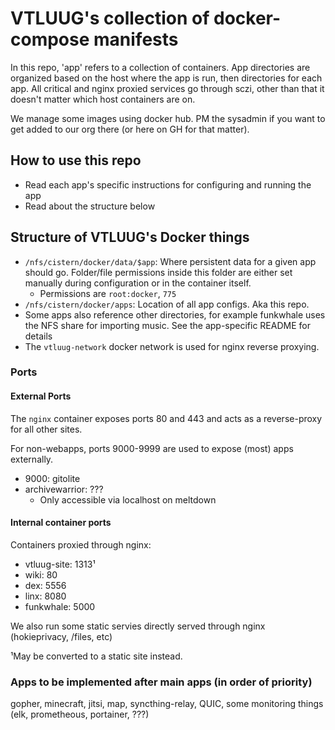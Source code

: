 # VTLUUG's collection of docker-compose manifests

In this repo, 'app' refers to a collection of containers. App directories are organized based on the host where the app is run, then directories for each app. All critical and nginx proxied services go through sczi, other than that it doesn't matter which host containers are on.

We manage some images using docker hub. PM the sysadmin if you want to get added to our org there (or here on GH for that matter).



## How to use this repo

* Read each app's specific instructions for configuring and running the app
* Read about the structure below



## Structure of VTLUUG's Docker things

* `/nfs/cistern/docker/data/$app`: Where persistent data for a given app should go. Folder/file permissions inside this folder are either set manually during configuration or in the container itself.
    * Permissions are `root:docker`, `775`
* `/nfs/cistern/docker/apps`: Location of all app configs. Aka this repo.
* Some apps also reference other directories, for example funkwhale uses the NFS share for importing music. See the app-specific README for details
* The `vtluug-network` docker network is used for nginx reverse proxying.


### Ports

#### External Ports

The `nginx` container exposes ports 80 and 443 and acts as a reverse-proxy for all other sites.

For non-webapps, ports 9000-9999 are used to expose (most) apps externally.
* 9000: gitolite
* archivewarrior: ???
    * Only accessible via localhost on meltdown

#### Internal container ports

Containers proxied through nginx:
* vtluug-site: 1313¹ 
* wiki: 80
* dex: 5556
* linx: 8080
* funkwhale: 5000

We also run some static servies directly served through nginx (hokieprivacy, /files, etc)


¹May be converted to a static site instead.


### Apps to be implemented after main apps (in order of priority)
gopher, minecraft, jitsi, map, syncthing-relay, QUIC, some monitoring things (elk, prometheous, portainer, ???)
